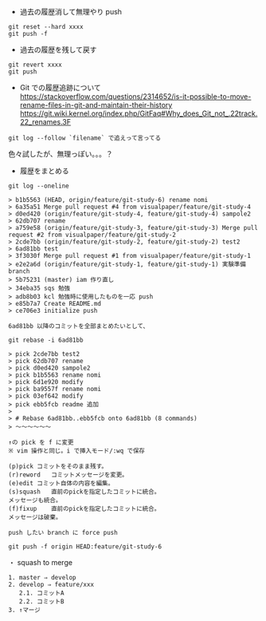 * 過去の履歴消して無理やり push
```
git reset --hard xxxx
git push -f
```

* 過去の履歴を残して戻す
```
git revert xxxx
git push
```

* Git での履歴追跡について
https://stackoverflow.com/questions/2314652/is-it-possible-to-move-rename-files-in-git-and-maintain-their-history
https://git.wiki.kernel.org/index.php/GitFaq#Why_does_Git_not_.22track.22_renames.3F

```
git log --follow `filename` で追えって言ってる
```

色々試したが、無理っぽい。。。？


* 履歴をまとめる
```
git log --oneline

> b1b5563 (HEAD, origin/feature/git-study-6) rename nomi
> 6a35a51 Merge pull request #4 from visualpaper/feature/git-study-4
> d0ed420 (origin/feature/git-study-4, feature/git-study-4) sampole2
> 62db707 rename
> a759e58 (origin/feature/git-study-3, feature/git-study-3) Merge pull request #2 from visualpaper/feature/git-study-2
> 2cde7bb (origin/feature/git-study-2, feature/git-study-2) test2
> 6ad81bb test
> 3f3030f Merge pull request #1 from visualpaper/feature/git-study-1
> e2e2a6d (origin/feature/git-study-1, feature/git-study-1) 実験準備 branch
> 5b75231 (master) iam 作り直し
> 34eba35 sqs 勉強
> adb8b03 kcl 勉強時に使用したものを一応 push
> e85b7a7 Create README.md
> ce706e3 initialize push

6ad81bb 以降のコミットを全部まとめたいとして、

git rebase -i 6ad81bb

> pick 2cde7bb test2
> pick 62db707 rename
> pick d0ed420 sampole2
> pick b1b5563 rename nomi
> pick 6d1e920 modify
> pick ba9557f rename nomi
> pick 03ef642 modify
> pick ebb5fcb readme 追加
> 
> # Rebase 6ad81bb..ebb5fcb onto 6ad81bb (8 commands)
> ～～～～～～

↑の pick を f に変更
※ vim 操作と同じ。i で挿入モード/:wq で保存

(p)pick	コミットをそのまま残す。
(r)reword	コミットメッセージを変更。
(e)edit	コミット自体の内容を編集。
(s)squash	直前のpickを指定したコミットに統合。
メッセージも統合。
(f)fixup	直前のpickを指定したコミットに統合。
メッセージは破棄。

push したい branch に force push

git push -f origin HEAD:feature/git-study-6
```


・ squash to merge
```
1. master ⇒ develop
2. develop ⇒ feature/xxx
   2.1. コミットA
   2.2. コミットB
3. ↑マージ
```
